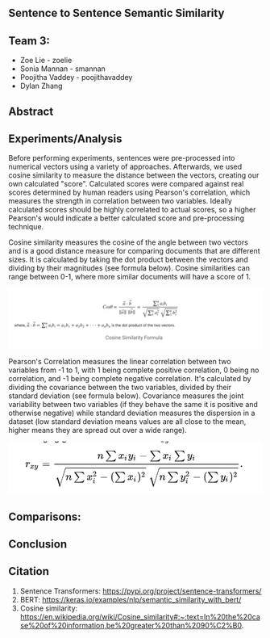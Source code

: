 ## Sentence to Sentence Semantic Similarity

## Team 3:
- Zoe Lie - zoelie
- Sonia Mannan - smannan
- Poojitha Vaddey - poojithavaddey
- Dylan Zhang

## Abstract


## Experiments/Analysis

Before performing experiments, sentences were pre-processed into numerical vectors using a variety of approaches.
Afterwards, we used cosine similarity to measure the distance between the vectors, creating our own calculated "score".
Calculated scores were compared against real scores determined by human readers using Pearson's correlation, which
measures the strength in correlation between two variables. Ideally calculated scores should be highly correlated to
actual scores, so a higher Pearson's would indicate a better calculated score and pre-processing technique.

Cosine similarity measures the cosine of the angle between two vectors and is a good distance measure for comparing
documents that are different sizes. It is calculated by taking the dot product between the vectors and dividing by
their magnitudes (see formula below). Cosine similarities can range between 0-1, where more similar documents will
have a score of 1.

![Cosine Similarity Formula](report_images/cosine_sim_formula.png)

Pearson's Correlation measures the linear correlation between two variables from -1 to 1, with 1 being complete positive
correlation, 0 being no correlation, and -1 being complete negative correlation. It's calculated by dividing the covariance
between the two variables, divided by their standard deviation (see formula below). Covariance measures the joint variability
between two variables (if they behave the same it is positive and otherwise negative) while standard deviation measures
the dispersion in a dataset (low standard deviation means values are all close to the mean, higher means they are spread out
over a wide range).

![Pearsons Formula](report_images/pearsons_formula.png)


## Comparisons:


## Conclusion


## Citation
1. Sentence Transformers: https://pypi.org/project/sentence-transformers/
2. BERT: https://keras.io/examples/nlp/semantic_similarity_with_bert/
3. Cosine similarity: https://en.wikipedia.org/wiki/Cosine_similarity#:~:text=In%20the%20case%20of%20information,be%20greater%20than%2090%C2%B0.
